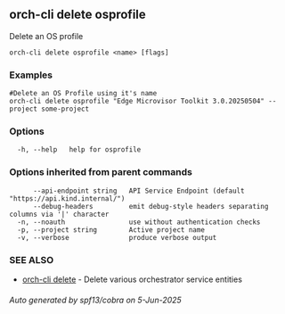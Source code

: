 ## orch-cli delete osprofile

Delete an OS profile

```
orch-cli delete osprofile <name> [flags]
```

### Examples

```
#Delete an OS Profile using it's name
orch-cli delete osprofile "Edge Microvisor Toolkit 3.0.20250504" --project some-project
```

### Options

```
  -h, --help   help for osprofile
```

### Options inherited from parent commands

```
      --api-endpoint string   API Service Endpoint (default "https://api.kind.internal/")
      --debug-headers         emit debug-style headers separating columns via '|' character
  -n, --noauth                use without authentication checks
  -p, --project string        Active project name
  -v, --verbose               produce verbose output
```

### SEE ALSO

* [orch-cli delete](orch-cli_delete.md)	 - Delete various orchestrator service entities

###### Auto generated by spf13/cobra on 5-Jun-2025
